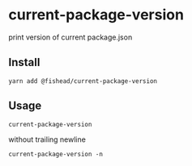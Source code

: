 # current-package-version

print version of current package.json

## Install

```shell
yarn add @fishead/current-package-version
```

## Usage

```shell
current-package-version
```

without trailing newline

```shell
current-package-version -n
```
